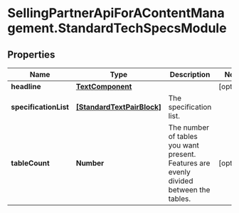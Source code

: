 # SellingPartnerApiForAContentManagement.StandardTechSpecsModule

## Properties

Name | Type | Description | Notes
------------ | ------------- | ------------- | -------------
**headline** | [**TextComponent**](TextComponent.md) |  | [optional] 
**specificationList** | [**[StandardTextPairBlock]**](StandardTextPairBlock.md) | The specification list. | 
**tableCount** | **Number** | The number of tables you want present. Features are evenly divided between the tables. | [optional] 


